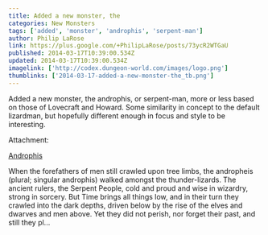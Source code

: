 ```yaml
---
title: Added a new monster, the
categories: New Monsters
tags: ['added', 'monster', 'androphis', 'serpent-man']
author: Philip LaRose
link: https://plus.google.com/+PhilipLaRose/posts/73ycR2WTGaU
published: 2014-03-17T10:39:00.534Z
updated: 2014-03-17T10:39:00.534Z
imagelink: ['http://codex.dungeon-world.com/images/logo.png']
thumblinks: ['2014-03-17-added-a-new-monster-the_tb.png']
---
```


Added a new monster, the androphis, or serpent-man, more or less based on those of Lovecraft and Howard. Some similarity in concept to the default lizardman, but hopefully different enough in focus and style to be interesting.


Attachment:

<a href='http://codex.dungeon-world.com/monster/5123053096796160'>Androphis</a>


When the forefathers of men still crawled upon tree limbs, the andropheis (plural; singular androphis) walked amongst the thunder-lizards. The ancient rulers, the Serpent People, cold and proud and wise in wizardry, strong in sorcery. But Time brings all things low, and in their turn they crawled into the dark depths, driven below by the rise of the elves and dwarves and men above. Yet they did not perish, nor forget their past, and still they pl...